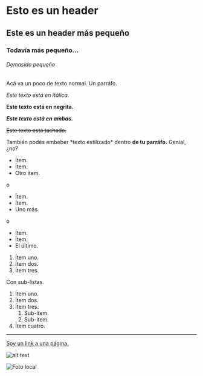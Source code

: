# Esto es un header
 ## Este es un header más pequeño
 ### Todavía más pequeño...
 ###### Demasido pequeño

Acá va un poco de texto normal. Un parráfo.

*Este texto está en itálica.*

**Este texto está en negrita.**

***Este texto está en ambas.***

~~Este texto está tachado.~~

También podés embeber \*texto estilizado\*
dentro **de tu parráfo.** Genial, ¿no?

* Ítem.
* Ítem.
* Otro ítem.

o

+ Ítem.
+ Ítem.
+ Uno más.

o

- Ítem.
- Ítem.
- El último.


1. Ítem uno.
2. Ítem dos.
3. Ítem tres.

Con sub-listas.

1. Ítem uno.
2. Ítem dos.
3. Ítem tres.
    1. Sub-ítem.
    2. Sub-ítem.
4. Ítem cuatro.

---

[Soy un link a una página.](http://www.google.com)

![alt text](https://i.imgur.com/81qyN1y.jpg)

![Foto local](assets/profile.png)
